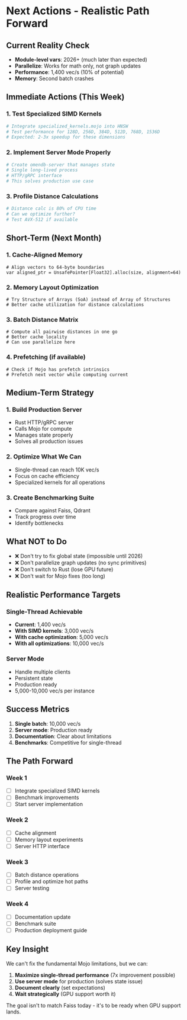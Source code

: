# Next Actions - Realistic Path Forward

## Current Reality Check
- **Module-level vars**: 2026+ (much later than expected)
- **Parallelize**: Works for math only, not graph updates
- **Performance**: 1,400 vec/s (10% of potential)
- **Memory**: Second batch crashes

## Immediate Actions (This Week)

### 1. Test Specialized SIMD Kernels
```bash
# Integrate specialized_kernels.mojo into HNSW
# Test performance for 128D, 256D, 384D, 512D, 768D, 1536D
# Expected: 2-3x speedup for these dimensions
```

### 2. Implement Server Mode Properly
```python
# Create omendb-server that manages state
# Single long-lived process
# HTTP/gRPC interface
# This solves production use case
```

### 3. Profile Distance Calculations
```bash
# Distance calc is 80% of CPU time
# Can we optimize further?
# Test AVX-512 if available
```

## Short-Term (Next Month)

### 1. Cache-Aligned Memory
```mojo
# Align vectors to 64-byte boundaries
var aligned_ptr = UnsafePointer[Float32].alloc(size, alignment=64)
```

### 2. Memory Layout Optimization
```mojo
# Try Structure of Arrays (SoA) instead of Array of Structures
# Better cache utilization for distance calculations
```

### 3. Batch Distance Matrix
```mojo
# Compute all pairwise distances in one go
# Better cache locality
# Can use parallelize here
```

### 4. Prefetching (if available)
```mojo
# Check if Mojo has prefetch intrinsics
# Prefetch next vector while computing current
```

## Medium-Term Strategy

### 1. Build Production Server
- Rust HTTP/gRPC server
- Calls Mojo for compute
- Manages state properly
- Solves all production issues

### 2. Optimize What We Can
- Single-thread can reach 10K vec/s
- Focus on cache efficiency
- Specialized kernels for all operations

### 3. Create Benchmarking Suite
- Compare against Faiss, Qdrant
- Track progress over time
- Identify bottlenecks

## What NOT to Do
- ❌ Don't try to fix global state (impossible until 2026)
- ❌ Don't parallelize graph updates (no sync primitives)
- ❌ Don't switch to Rust (lose GPU future)
- ❌ Don't wait for Mojo fixes (too long)

## Realistic Performance Targets

### Single-Thread Achievable
- **Current**: 1,400 vec/s
- **With SIMD kernels**: 3,000 vec/s
- **With cache optimization**: 5,000 vec/s
- **With all optimizations**: 10,000 vec/s

### Server Mode
- Handle multiple clients
- Persistent state
- Production ready
- 5,000-10,000 vec/s per instance

## Success Metrics
1. **Single batch**: 10,000 vec/s
2. **Server mode**: Production ready
3. **Documentation**: Clear about limitations
4. **Benchmarks**: Competitive for single-thread

## The Path Forward

### Week 1
- [ ] Integrate specialized SIMD kernels
- [ ] Benchmark improvements
- [ ] Start server implementation

### Week 2
- [ ] Cache alignment
- [ ] Memory layout experiments
- [ ] Server HTTP interface

### Week 3
- [ ] Batch distance operations
- [ ] Profile and optimize hot paths
- [ ] Server testing

### Week 4
- [ ] Documentation update
- [ ] Benchmark suite
- [ ] Production deployment guide

## Key Insight
We can't fix the fundamental Mojo limitations, but we can:
1. **Maximize single-thread performance** (7x improvement possible)
2. **Use server mode** for production (solves state issue)
3. **Document clearly** (set expectations)
4. **Wait strategically** (GPU support worth it)

The goal isn't to match Faiss today - it's to be ready when GPU support lands.